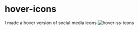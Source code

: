 # hover-icons
I made a hover version of social media icons
![hover-ss-icons](https://user-images.githubusercontent.com/116654316/210104795-b7519a41-f3ae-43dc-8138-7d8ba4dba7fe.png)
